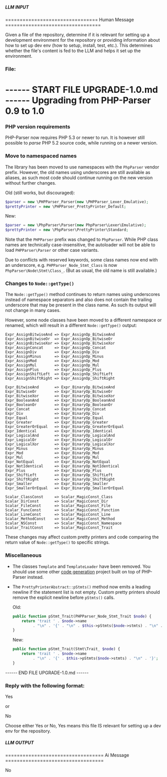 ##### LLM INPUT #####
================================ Human Message =================================

Given a file of the repository, determine if it is relevant for setting up a development environment for the repository or providing information about how to set up dev env (how to setup, install, test, etc.). This determines whether the file's content is fed to the LLM and helps it set up the environment.

### File:
------ START FILE UPGRADE-1.0.md ------
Upgrading from PHP-Parser 0.9 to 1.0
====================================

### PHP version requirements

PHP-Parser now requires PHP 5.3 or newer to run. It is however still possible to *parse* PHP 5.2 source code, while
running on a newer version.

### Move to namespaced names

The library has been moved to use namespaces with the `PhpParser` vendor prefix. However, the old names using
underscores are still available as aliases, as such most code should continue running on the new version without
further changes.

Old (still works, but discouraged):

```php
$parser = new \PHPParser_Parser(new \PHPParser_Lexer_Emulative);
$prettyPrinter = new \PHPParser_PrettyPrinter_Default;
```

New:

```php
$parser = new \PhpParser\Parser(new PhpParser\Lexer\Emulative);
$prettyPrinter = new \PhpParser\PrettyPrinter\Standard;
```

Note that the `PHPParser` prefix was changed to `PhpParser`. While PHP class names are technically case-insensitive,
the autoloader will not be able to load `PHPParser\Parser` or other case variants.

Due to conflicts with reserved keywords, some class names now end with an underscore, e.g. `PHPParser_Node_Stmt_Class`
is now `PhpParser\Node\Stmt\Class_`. (But as usual, the old name is still available.)

### Changes to `Node::getType()`

The `Node::getType()` method continues to return names using underscores instead of namespace separators and also does
not contain the trailing underscore that may be present in the class name. As such its output will not change in many
cases.

However, some node classes have been moved to a different namespace or renamed, which will result in a different
`Node::getType()` output:

```
Expr_AssignBitwiseAnd => Expr_AssignOp_BitwiseAnd
Expr_AssignBitwiseOr  => Expr_AssignOp_BitwiseOr
Expr_AssignBitwiseXor => Expr_AssignOp_BitwiseXor
Expr_AssignConcat     => Expr_AssignOp_Concat
Expr_AssignDiv        => Expr_AssignOp_Div
Expr_AssignMinus      => Expr_AssignOp_Minus
Expr_AssignMod        => Expr_AssignOp_Mod
Expr_AssignMul        => Expr_AssignOp_Mul
Expr_AssignPlus       => Expr_AssignOp_Plus
Expr_AssignShiftLeft  => Expr_AssignOp_ShiftLeft
Expr_AssignShiftRight => Expr_AssignOp_ShiftRight

Expr_BitwiseAnd       => Expr_BinaryOp_BitwiseAnd
Expr_BitwiseOr        => Expr_BinaryOp_BitwiseOr
Expr_BitwiseXor       => Expr_BinaryOp_BitwiseXor
Expr_BooleanAnd       => Expr_BinaryOp_BooleanAnd
Expr_BooleanOr        => Expr_BinaryOp_BooleanOr
Expr_Concat           => Expr_BinaryOp_Concat
Expr_Div              => Expr_BinaryOp_Div
Expr_Equal            => Expr_BinaryOp_Equal
Expr_Greater          => Expr_BinaryOp_Greater
Expr_GreaterOrEqual   => Expr_BinaryOp_GreaterOrEqual
Expr_Identical        => Expr_BinaryOp_Identical
Expr_LogicalAnd       => Expr_BinaryOp_LogicalAnd
Expr_LogicalOr        => Expr_BinaryOp_LogicalOr
Expr_LogicalXor       => Expr_BinaryOp_LogicalXor
Expr_Minus            => Expr_BinaryOp_Minus
Expr_Mod              => Expr_BinaryOp_Mod
Expr_Mul              => Expr_BinaryOp_Mul
Expr_NotEqual         => Expr_BinaryOp_NotEqual
Expr_NotIdentical     => Expr_BinaryOp_NotIdentical
Expr_Plus             => Expr_BinaryOp_Plus
Expr_ShiftLeft        => Expr_BinaryOp_ShiftLeft
Expr_ShiftRight       => Expr_BinaryOp_ShiftRight
Expr_Smaller          => Expr_BinaryOp_Smaller
Expr_SmallerOrEqual   => Expr_BinaryOp_SmallerOrEqual

Scalar_ClassConst     => Scalar_MagicConst_Class
Scalar_DirConst       => Scalar_MagicConst_Dir
Scalar_FileConst      => Scalar_MagicConst_File
Scalar_FuncConst      => Scalar_MagicConst_Function
Scalar_LineConst      => Scalar_MagicConst_Line
Scalar_MethodConst    => Scalar_MagicConst_Method
Scalar_NSConst        => Scalar_MagicConst_Namespace
Scalar_TraitConst     => Scalar_MagicConst_Trait
```

These changes may affect custom pretty printers and code comparing the return value of `Node::getType()` to specific
strings.

### Miscellaneous

  * The classes `Template` and `TemplateLoader` have been removed. You should use some other [code generation][code_gen]
    project built on top of PHP-Parser instead.

  * The `PrettyPrinterAbstract::pStmts()` method now emits a leading newline if the statement list is not empty.
    Custom pretty printers should remove the explicit newline before `pStmts()` calls.

    Old:

    ```php
    public function pStmt_Trait(PHPParser_Node_Stmt_Trait $node) {
        return 'trait ' . $node->name
             . "\n" . '{' . "\n" . $this->pStmts($node->stmts) . "\n" . '}';
    }
    ```

    New:

    ```php
    public function pStmt_Trait(Stmt\Trait_ $node) {
        return 'trait ' . $node->name
             . "\n" . '{' . $this->pStmts($node->stmts) . "\n" . '}';
    }
    ```

  [code_gen]: https://github.com/nikic/PHP-Parser/wiki/Projects-using-the-PHP-Parser#code-generation
------ END FILE UPGRADE-1.0.md ------

### Reply with the following format:

<rel>Yes</rel>

or

<rel>No</rel>

Choose either Yes or No, Yes means this file IS relevant for setting up a dev env for the repository.

##### LLM OUTPUT #####
================================== Ai Message ==================================

<rel>No</rel>